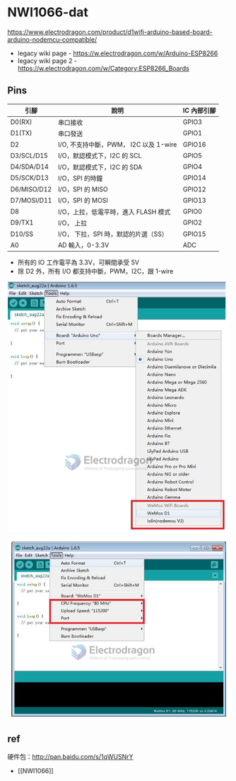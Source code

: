 # NWI1066-dat

https://www.electrodragon.com/product/d1wifi-arduino-based-board-arduino-nodemcu-compatible/

- legacy wiki page - https://w.electrodragon.com/w/Arduino-ESP8266
- legacy wiki page 2 - https://w.electrodragon.com/w/Category:ESP8266_Boards

## Pins

| 引腳        | 說明                                   | IC 內部引腳 |
| ----------- | -------------------------------------- | ----------- |
| D0(RX)      | 串口接收                               | GPIO3       |
| D1(TX)      | 串口發送                               | GPIO1       |
| D2          | I/O, 不支持中斷，PWM， I2C 以及 1-wire | GPIO16      |
| D3/SCL/D15  | I/O，默認模式下，I2C 的 SCL            | GPIO5       |
| D4/SDA/D14  | I/O，默認模式下，I2C 的 SDA            | GPIO4       |
| D5/SCK/D13  | I/O，SPI 的時鐘                        | GPIO14      |
| D6/MISO/D12 | I/O，SPI 的 MISO                       | GPIO12      |
| D7/MOSI/D11 | I/O，SPI 的 MOSI                       | GPIO13      |
| D8          | I/O，上拉，低電平時，進入 FLASH 模式   | GPIO0       |
| D9/TX1      | I/O， 上拉                             | GPIO2       |
| D10/SS      | I/O， 下拉，SPI 時，默認的片選（SS）   | GPIO15      |
| A0          | AD 輸入，0-3.3V                        | ADC         |


* 所有的 IO 工作電平為 3.3V，可瞬間承受 5V
* 除 D2 外，所有 I/O 都支持中斷，PWM，I2C，跟 1-wire


![](2023-12-04-18-06-06.png)

![](2023-12-04-18-06-26.png)

## ref


硬件包：http://pan.baidu.com/s/1qWUSNrY

- [[NWI1066]]

